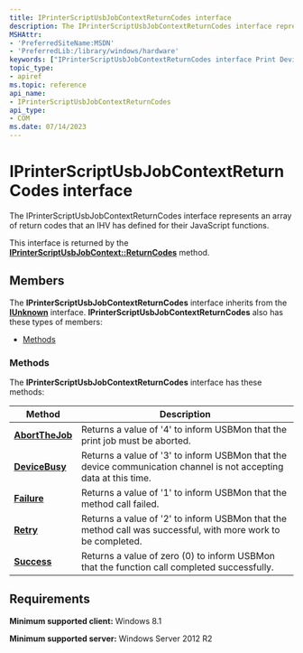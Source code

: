 ```yaml
---
title: IPrinterScriptUsbJobContextReturnCodes interface
description: The IPrinterScriptUsbJobContextReturnCodes interface represents an array of return codes that an IHV has defined for their JavaScript functions.
MSHAttr:
- 'PreferredSiteName:MSDN'
- 'PreferredLib:/library/windows/hardware'
keywords: ["IPrinterScriptUsbJobContextReturnCodes interface Print Devices", "IPrinterScriptUsbJobContextReturnCodes interface Print Devices , described"]
topic_type:
- apiref
ms.topic: reference
api_name:
- IPrinterScriptUsbJobContextReturnCodes
api_type:
- COM
ms.date: 07/14/2023
---
```


# IPrinterScriptUsbJobContextReturnCodes interface

The IPrinterScriptUsbJobContextReturnCodes interface represents an array of return codes that an IHV has defined for their JavaScript functions.

This interface is returned by the [**IPrinterScriptUsbJobContext::ReturnCodes**](iprinterscriptusbjobcontext-returncodes.md) method.

## Members

The **IPrinterScriptUsbJobContextReturnCodes** interface inherits from the [**IUnknown**](/windows/win32/api/unknwn/nn-unknwn-iunknown) interface. **IPrinterScriptUsbJobContextReturnCodes** also has these types of members:

- [Methods](#methods)

### Methods

The **IPrinterScriptUsbJobContextReturnCodes** interface has these methods:

| Method | Description |
|--|--|
| [**AbortTheJob**](iprinterscriptusbjobcontextreturncodes-abortthejob.md) | Returns a value of '4' to inform USBMon that the print job must be aborted. |
| [**DeviceBusy**](iprinterscriptusbjobcontextreturncodes-devicebusy.md) | Returns a value of '3' to inform USBMon that the device communication channel is not accepting data at this time. |
| [**Failure**](iprinterscriptusbjobcontextreturncodes-failure.md) | Returns a value of '1' to inform USBMon that the method call failed. |
| [**Retry**](iprinterscriptusbjobcontextreturncodes-retry.md) | Returns a value of '2' to inform USBMon that the method call was successful, with more work to be completed. |
| [**Success**](iprinterscriptusbjobcontextreturncodes-success.md) | Returns a value of zero (0) to inform USBMon that the function call completed successfully. |

## Requirements

**Minimum supported client:** Windows 8.1

**Minimum supported server:** Windows Server 2012 R2
